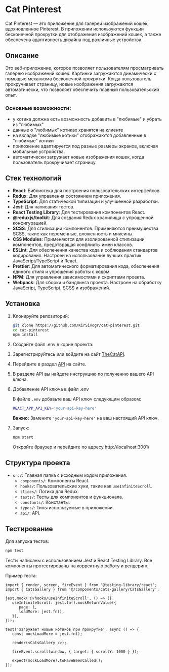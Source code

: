 # Cat Pinterest

Cat Pinterest — это приложение для галереи изображений кошек, вдохновленное Pinterest. В приложении используются функции бесконечной прокрутки для отображения изображений кошек, а также обеспечена адаптивность дизайна под различные устройства.

## Описание

Это веб-приложение, которое позволяет пользователям просматривать галерею изображений кошек. Картинки загружаются динамически с помощью механизма бесконечной прокрутки. Когда пользователь прокручивает страницу, новые изображения загружаются автоматически, что позволяет обеспечить плавный пользовательский опыт.

### Основные возможности:
- у котика должна есть возможность добавить в "любимые" и убрать из "любимых"
- данные о "любимых" котиках хранятся на клиенте
- на вкладке "любимые котики" отображаются добавленные в "любимые" котики
- приложение адаптируется под разные размеры экранов, включая мобильные устройства.
- автоматически загружает новые изображения кошек, когда пользователь прокручивает страницу.

## Стек технологий

- **React**: Библиотека для построения пользовательских интерфейсов.
- **Redux**: Для управления состоянием приложения.
- **TypeScript**: Для статической типизации и улучшенной разработки.
- **Jest**: Для написания тестов.
- **React Testing Library**: Для тестирования компонентов React.
- **@reduxjs/toolkit**: Для создания Redux хранилища с упрощенной конфигурацией.
- **SCSS**: Для стилизации компонентов. Применяются преимущества SCSS, такие как переменные, вложенность и миксины.
- **CSS Modules**: Применяются для изолированной стилизации компонентов, предотвращая конфликты имен классов.
- **ESLint**: Для обеспечения качества кода и соблюдения стандартов кодирования. Настроен на использование лучших практик JavaScript/TypeScript и React.
- **Prettier**: Для автоматического форматирования кода, обеспечения единого стиля и упрощения работы с кодом.
- **NPM**: Для управления зависимостями и скриптами проекта.
- **Webpack**: Для сборки и бандлинга проекта. Настроен на обработку JavaScript, TypeScript, SCSS и изображений.

## Установка

1. Клонируйте репозиторий:

   ```bash
   git clone https://github.com/KirSivogr/cat-pinterest.git
   cd cat-pinterest
   npm install
    ```
   
2. Создайте файл .env в корне проекта:

3. Зарегистрируйтесь или войдите на сайт [TheCatAPI](https://thecatapi.com/).

4. Перейдите в раздел [API](https://thecatapi.com/docs) на сайте.

5. В разделе API вы найдете инструкцию по получению вашего API ключа.

6. Добавление API ключа в файл .env

    В файле `.env` добавьте ваш API ключ следующим образом:
    
    ```bash
    REACT_APP_API_KEY='your-api-key-here'
    ```

    **Важно:** Замените `'your-api-key-here'` на ваш настоящий API ключ.

7. Запуск:

    ```bash
   npm start
   ```
   Откройте браузер и перейдите по адресу http://localhost:3001/

## Структура проекта

- `src/`: Главная папка с исходным кодом приложения.
    - `components/`: Компоненты React.
    - `hooks/`: Пользовательские хуки, такие как `useInfiniteScroll`.
    - `slices/`: Логика для Redux.
    - `tests/`: Тесты для компонентов и функционала.
    - `constants/`: Константы.
    - `types/`: Типы используемые в приложении.
    - `api/`: API.

## Тестирование

Для запуска тестов:

```bash
npm test
```

Тесты написаны с использованием Jest и React Testing Library. Все компоненты протестированы на корректную работу и рендеринг.

Пример теста:

```tsx
import { render, screen, fireEvent } from '@testing-library/react';
import { CatsGallery } from '@/components/cats-gallery/CatsGallery';

jest.mock('@/hooks/useInfiniteScroll', () => ({
   useInfiniteScroll: jest.fn().mockReturnValue({
      page: 1,
      loadMore: jest.fn(),
   }),
}));

test('загружает новые котиков при прокрутке', async () => {
   const mockLoadMore = jest.fn();

   render(<CatsGallery />);

   fireEvent.scroll(window, { target: { scrollY: 1000 } });

   expect(mockLoadMore).toHaveBeenCalled();
});
```

